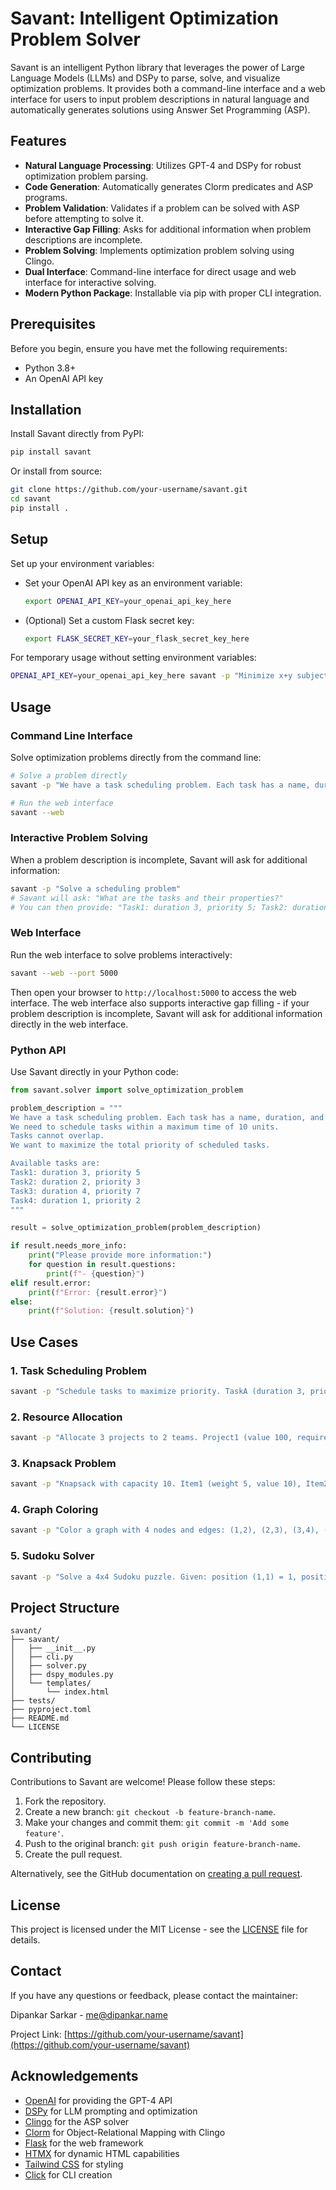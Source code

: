 # Savant: Intelligent Optimization Problem Solver

Savant is an intelligent Python library that leverages the power of Large Language Models (LLMs) and DSPy to parse, solve, and visualize optimization problems. It provides both a command-line interface and a web interface for users to input problem descriptions in natural language and automatically generates solutions using Answer Set Programming (ASP).

## Features

- **Natural Language Processing**: Utilizes GPT-4 and DSPy for robust optimization problem parsing.
- **Code Generation**: Automatically generates Clorm predicates and ASP programs.
- **Problem Validation**: Validates if a problem can be solved with ASP before attempting to solve it.
- **Interactive Gap Filling**: Asks for additional information when problem descriptions are incomplete.
- **Problem Solving**: Implements optimization problem solving using Clingo.
- **Dual Interface**: Command-line interface for direct usage and web interface for interactive solving.
- **Modern Python Package**: Installable via pip with proper CLI integration.

## Prerequisites

Before you begin, ensure you have met the following requirements:

- Python 3.8+
- An OpenAI API key

## Installation

Install Savant directly from PyPI:

```bash
pip install savant
```

Or install from source:

```bash
git clone https://github.com/your-username/savant.git
cd savant
pip install .
```

## Setup

Set up your environment variables:
- Set your OpenAI API key as an environment variable:
  ```bash
  export OPENAI_API_KEY=your_openai_api_key_here
  ```
- (Optional) Set a custom Flask secret key:
  ```bash
  export FLASK_SECRET_KEY=your_flask_secret_key_here
  ```

For temporary usage without setting environment variables:
```bash
OPENAI_API_KEY=your_openai_api_key_here savant -p "Minimize x+y subject to x>=0, y>=0"
```

## Usage

### Command Line Interface

Solve optimization problems directly from the command line:

```bash
# Solve a problem directly
savant -p "We have a task scheduling problem. Each task has a name, duration, and priority. We need to schedule tasks within a maximum time of 10 units. Tasks cannot overlap. We want to maximize the total priority of scheduled tasks. Available tasks are: Task1: duration 3, priority 5; Task2: duration 2, priority 3; Task3: duration 4, priority 7; Task4: duration 1, priority 2."

# Run the web interface
savant --web
```

### Interactive Problem Solving

When a problem description is incomplete, Savant will ask for additional information:

```bash
savant -p "Solve a scheduling problem"
# Savant will ask: "What are the tasks and their properties?"
# You can then provide: "Task1: duration 3, priority 5; Task2: duration 2, priority 3"
```

### Web Interface

Run the web interface to solve problems interactively:

```bash
savant --web --port 5000
```

Then open your browser to `http://localhost:5000` to access the web interface. The web interface also supports interactive gap filling - if your problem description is incomplete, Savant will ask for additional information directly in the web interface.

### Python API

Use Savant directly in your Python code:

```python
from savant.solver import solve_optimization_problem

problem_description = """
We have a task scheduling problem. Each task has a name, duration, and priority.
We need to schedule tasks within a maximum time of 10 units.
Tasks cannot overlap.
We want to maximize the total priority of scheduled tasks.

Available tasks are:
Task1: duration 3, priority 5
Task2: duration 2, priority 3
Task3: duration 4, priority 7
Task4: duration 1, priority 2
"""

result = solve_optimization_problem(problem_description)

if result.needs_more_info:
    print("Please provide more information:")
    for question in result.questions:
        print(f"- {question}")
elif result.error:
    print(f"Error: {result.error}")
else:
    print(f"Solution: {result.solution}")
```

## Use Cases

### 1. Task Scheduling Problem

```bash
savant -p "Schedule tasks to maximize priority. TaskA (duration 3, priority 5), TaskB (duration 2, priority 4), TaskC (duration 4, priority 7). Time limit is 8 units. Tasks cannot overlap."
```

### 2. Resource Allocation

```bash
savant -p "Allocate 3 projects to 2 teams. Project1 (value 100, requires 2 team members), Project2 (value 150, requires 3 team members), Project3 (value 80, requires 1 team member). Total team members available: 4. Maximize total value."
```

### 3. Knapsack Problem

```bash
savant -p "Knapsack with capacity 10. Item1 (weight 5, value 10), Item2 (weight 4, value 7), Item3 (weight 6, value 12), Item4 (weight 2, value 3). Maximize value without exceeding capacity."
```

### 4. Graph Coloring

```bash
savant -p "Color a graph with 4 nodes and edges: (1,2), (2,3), (3,4), (1,4). Use minimum number of colors such that adjacent nodes have different colors."
```

### 5. Sudoku Solver

```bash
savant -p "Solve a 4x4 Sudoku puzzle. Given: position (1,1) = 1, position (1,3) = 2, position (2,2) = 3, position (3,1) = 4. Find values for all positions respecting Sudoku rules."
```

## Project Structure

```
savant/
├── savant/
│   ├── __init__.py
│   ├── cli.py
│   ├── solver.py
│   ├── dspy_modules.py
│   └── templates/
│       └── index.html
├── tests/
├── pyproject.toml
├── README.md
└── LICENSE
```

## Contributing

Contributions to Savant are welcome! Please follow these steps:

1. Fork the repository.
2. Create a new branch: `git checkout -b feature-branch-name`.
3. Make your changes and commit them: `git commit -m 'Add some feature'`.
4. Push to the original branch: `git push origin feature-branch-name`.
5. Create the pull request.

Alternatively, see the GitHub documentation on [creating a pull request](https://help.github.com/articles/creating-a-pull-request/).

## License

This project is licensed under the MIT License - see the [LICENSE](LICENSE) file for details.

## Contact

If you have any questions or feedback, please contact the maintainer:

Dipankar Sarkar - me@dipankar.name

Project Link: [https://github.com/your-username/savant](https://github.com/your-username/savant)

## Acknowledgements

- [OpenAI](https://openai.com/) for providing the GPT-4 API
- [DSPy](https://github.com/stanfordnlp/dspy) for LLM prompting and optimization
- [Clingo](https://potassco.org/clingo/) for the ASP solver
- [Clorm](https://github.com/potassco/clorm) for Object-Relational Mapping with Clingo
- [Flask](https://flask.palletsprojects.com/) for the web framework
- [HTMX](https://htmx.org/) for dynamic HTML capabilities
- [Tailwind CSS](https://tailwindcss.com/) for styling
- [Click](https://click.palletsprojects.com/) for CLI creation